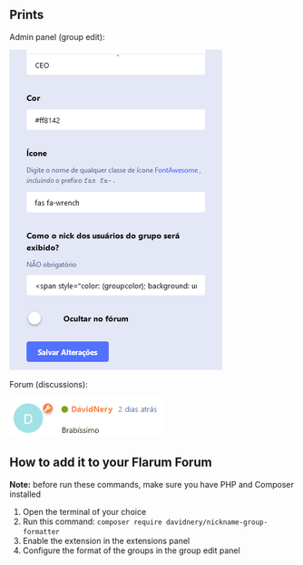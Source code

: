 ## Prints
Admin panel (group edit):

![Admin panel](.github/admin.png "Admin panel")


Forum (discussions):

![Display name](.github/displayname.gif "Display name")

## How to add it to your Flarum Forum
**Note:** before run these commands, make sure you have PHP and Composer installed

1. Open the terminal of your choice
2. Run this command: `composer require davidnery/nickname-group-formatter`
3. Enable the extension in the extensions panel
4. Configure the format of the groups in the group edit panel
